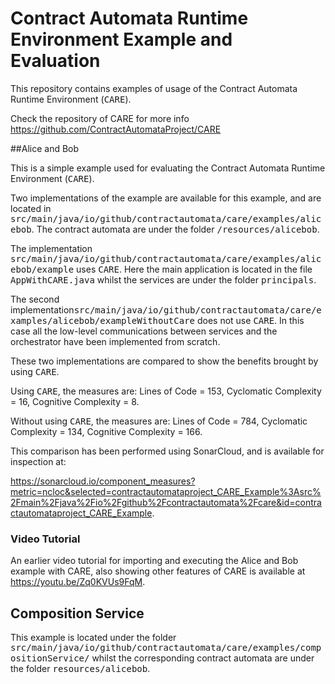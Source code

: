 # Contract Automata Runtime Environment Example and Evaluation

This repository contains examples of usage of the Contract Automata Runtime Environment (<tt>CARE</tt>).

Check the repository of CARE for more info
https://github.com/ContractAutomataProject/CARE


##Alice and Bob

This is a simple example used for evaluating the Contract Automata Runtime Environment (<tt>CARE</tt>).

Two implementations of the example are available for this example, and are located in <tt>src/main/java/io/github/contractautomata/care/examples/alicebob</tt>. 
The  contract automata are under the folder <tt>/resources/alicebob</tt>.

The implementation  <tt>src/main/java/io/github/contractautomata/care/examples/alicebob/example</tt> uses <tt>CARE</tt>. 
Here the main application is located in the file <tt>AppWithCARE.java</tt> whilst the services are under the folder <tt>principals</tt>.

The second implementation<tt>src/main/java/io/github/contractautomata/care/examples/alicebob/exampleWithoutCare</tt> does not use <tt>CARE</tt>. 
In this case all the low-level communications between services and the orchestrator have been implemented from scratch.

These two implementations are compared to show the benefits brought by using <tt>CARE</tt>. 

Using <tt>CARE</tt>, the measures are: 
Lines of Code = 153,
Cyclomatic Complexity = 16,
Cognitive Complexity = 8.

Without using <tt>CARE</tt>, the measures are:
Lines of Code = 784,
Cyclomatic Complexity = 134,
Cognitive Complexity = 166.

This comparison has been performed using SonarCloud, and is available for inspection at:

<a href="https://sonarcloud.io/component_measures?metric=ncloc&selected=contractautomataproject_CARE_Example%3Asrc%2Fmain%2Fjava%2Fio%2Fgithub%2Fcontractautomata%2Fcare&id=contractautomataproject_CARE_Example">https://sonarcloud.io/component_measures?metric=ncloc&selected=contractautomataproject_CARE_Example%3Asrc%2Fmain%2Fjava%2Fio%2Fgithub%2Fcontractautomata%2Fcare&id=contractautomataproject_CARE_Example</a>.



### Video Tutorial

An  earlier video tutorial for importing and executing the Alice and Bob example with CARE, also showing other features of CARE is available at https://youtu.be/Zq0KVUs9FqM.


## Composition Service

This example is located under the folder
<tt>src/main/java/io/github/contractautomata/care/examples/compositionService/</tt> whilst the corresponding 
contract automata are under the folder <tt>resources/alicebob</tt>.
 